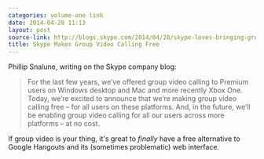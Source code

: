 ```yaml
---
categories: volume-one link
date: 2014-04-28 11:13
layout: post
source-link: http://blogs.skype.com/2014/04/28/skype-loves-bringing-groups-together-with-free-group-video-calling/
title: Skype Makes Group Video Calling Free
---
```

Phillip Snalune, writing on the Skype company blog: 

> For the last few years, we’ve offered group video calling to Premium users on Windows desktop and Mac and more recently Xbox One. Today, we’re excited to announce that we’re making group video calling free – for all users on these platforms. And, in the future, we’ll be enabling group video calling for all our users across more platforms – at no cost.

If group video is your thing, it's great to _finally_ have a free alternative to Google Hangouts and its (sometimes problematic) web interface. 